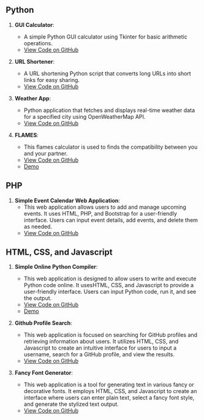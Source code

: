 ## Python

1. **GUI Calculator**:
   - A simple Python GUI calculator using Tkinter for basic arithmetic operations.
   - [View Code on GitHub](https://github.com/Sreeju7733/projects/blob/main/gui-calculator.py)

2. **URL Shortener**:
   - A URL shortening Python script that converts long URLs into short links for easy sharing.
   - [View Code on GitHub](https://github.com/Sreeju7733/projects/blob/main/url-shortener.py)

3. **Weather App**:
   - Python application that fetches and displays real-time weather data for a specified city using OpenWeatherMap API.
   - [View Code on GitHub](https://github.com/Sreeju7733/projects/blob/main/weather-app.py)
  
4. **FLAMES**:
   - This flames calculator is used to finds the compatibility between you and your partner.
   - [View Code on GitHub](https://github.com/Sreeju7733/projects/blob/main/flames-using-python.html)
   - [Demo](https://sreeju7733.github.io/projects/flames)


## PHP

1. **Simple Event Calendar Web Application**:
   - This web application allows users to add and manage upcoming events. It uses HTML, PHP, and Bootstrap for a user-friendly interface. Users can input event details, add events, and delete them as needed.
   - [View Code on GitHub](https://github.com/Sreeju7733/projects/blob/main/event-calendar.php)

  

## HTML, CSS, and Javascript

1. **Simple Online Python Compiler**:
   - This web application is designed to allow users to write and execute Python code online. It usesHTML, CSS, and Javascript to provide a user-friendly interface. Users can input Python code, run it, and see the output.
   - [View Code on GitHub](https://github.com/Sreeju7733/projects/blob/main/python-online-compiler.html)
   - [Demo](https://sreeju7733.github.io/Python-Compiler/)

2. **Github Profile Search**:
   - This web application is focused on searching for GitHub profiles and retrieving information about users. It utilizes HTML, CSS, and Javascript to create an intuitive interface for users to input a username, search for a GitHub profile, and view the results.
   - [View Code on GitHub](https://github.com/Sreeju7733/projects/blob/main/github-profile-search.html)

3. **Fancy Font Generator**:
   - This web application is a tool for generating text in various fancy or decorative fonts. It employs HTML, CSS, and Javascript to create an interface where users can enter plain text, select a fancy font style, and generate the stylized text output.
   - [View Code on GitHub](https://github.com/Sreeju7733/projects/blob/main/fancy-font-generator.html)
